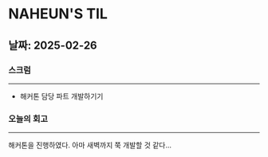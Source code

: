 # NAHEUN'S TIL 

## 날짜: 2025-02-26

### 스크럼
---
- 해커톤 담당 파트 개발하기기


### 오늘의 회고
---
해커톤을 진행하였다. 아마 새벽까지 쭉 개발할 것 같다...